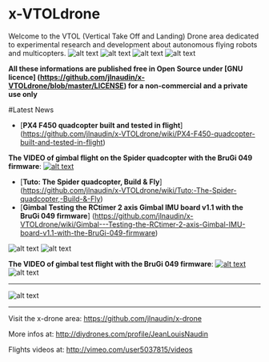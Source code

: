x-VTOLdrone
===========

Welcome to the VTOL (Vertical Take Off and Landing) Drone area dedicated to experimental research and development
about autonomous flying robots and multicopters.
![alt text](https://raw.github.com/jlnaudin/x-VTOLdrone/master/images/SpiderQuadX01.JPG "The Spider quad")
![alt text](https://raw.github.com/jlnaudin/x-VTOLdrone/master/images/SpiderQuadX02.JPG "The Spider quad")
![alt text](https://raw.github.com/jlnaudin/x-VTOLdrone/master/images/F450PX4/F450PX4JLN03.JPG "The PX4 in the quadcopter")
![alt text](https://raw.github.com/jlnaudin/x-VTOLdrone/master/images/F450PX4/F450PX4JLN11.JPG "The PX4 in the field")

**All these informations are published free in Open Source under [GNU licence] (https://github.com/jlnaudin/x-VTOLdrone/blob/master/LICENSE) for a non-commercial and a private use only**

#Latest News
* [**PX4 F450 quadcopter built and tested in flight**]
(https://github.com/jlnaudin/x-VTOLdrone/wiki/PX4-F450-quadcopter-built-and-tested-in-flight)

**The VIDEO of gimbal flight on the Spider quadcopter with the BruGi 049 firmware**: 
[![alt text](https://raw.github.com/jlnaudin/x-VTOLdrone/master/images/SpiderQuadGimbal01.jpg)](http://player.vimeo.com/video/89244740)
* [**Tuto: The Spider quadcopter, Build & Fly**]
(https://github.com/jlnaudin/x-VTOLdrone/wiki/Tuto:-The-Spider-quadcopter,-Build-&-Fly)
* [**Gimbal Testing the RCtimer 2 axis Gimbal IMU board v1.1 with the BruGi 049 firmware**]
(https://github.com/jlnaudin/x-VTOLdrone/wiki/Gimbal---Testing-the-RCtimer-2-axis-Gimbal-IMU-board-v1.1-with-the-BruGi-049-firmware)

![alt text](https://raw.github.com/jlnaudin/x-VTOLdrone/master/images/SpiderQuadX04.JPG "The Spider quad")
![alt text](https://raw.github.com/jlnaudin/x-VTOLdrone/master/images/SpiderQuadX06.JPG "The Spider quad")


**The VIDEO of gimbal test flight with the BruGi 049 firmware**: 
[![alt text](https://raw.github.com/jlnaudin/x-VTOLdrone/master/images/BruGigimbaltest.jpg)](http://player.vimeo.com/video/87352432)
![alt text](https://raw.github.com/jlnaudin/x-VTOLdrone/master/Gimbal/images/BruGiGimbal_JLN1.jpg "The RCtimer 2 axis Gimbal IMU board")

***

![alt text](https://raw.github.com/jlnaudin/x-VTOLdrone/master/images/xVTOLdrone1.jpg "The ArduCopter v3.2 in action")

***
Visit the x-drone area: https://github.com/jlnaudin/x-drone

More infos at: http://diydrones.com/profile/JeanLouisNaudin

Flights videos at: http://vimeo.com/user5037815/videos
